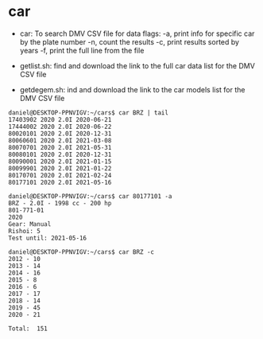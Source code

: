 # car

- car: To search DMV CSV file for data
  flags: -a, print info for specific car by the plate number
         -n, count the results
         -c, print results sorted by years
         -f, print the full line from the file
         
         
- getlist.sh: find and download the link to the full car data list for the DMV CSV file

- getdegem.sh: ind and download the link to the car models list for the DMV CSV file 

```
daniel@DESKTOP-PPNVIGV:~/cars$ car BRZ | tail
17403902 2020 2.0I 2020-06-21
17444002 2020 2.0I 2020-06-22
80020101 2020 2.0I 2020-12-31
80060601 2020 2.0I 2021-03-08
80070701 2020 2.0I 2021-05-31
80080101 2020 2.0I 2020-12-31
80090001 2020 2.0I 2021-01-15
80099901 2020 2.0I 2021-01-22
80170701 2020 2.0I 2021-02-24
80177101 2020 2.0I 2021-05-16

daniel@DESKTOP-PPNVIGV:~/cars$ car 80177101 -a
BRZ - 2.0I - 1998 cc - 200 hp
801-771-01
2020
Gear: Manual
Rishoi: 5
Test until: 2021-05-16

daniel@DESKTOP-PPNVIGV:~/cars$ car BRZ -c
2012 - 10
2013 - 14
2014 - 16
2015 - 8
2016 - 6
2017 - 17
2018 - 14
2019 - 45
2020 - 21

Total:  151
```

